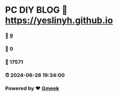 # PC DIY BLOG :link: https://yeslinyh.github.io 
### :page_facing_up: [9](https://yeslinyh.github.io/tag.html) 
### :speech_balloon: 0 
### :hibiscus: 17571 
### :alarm_clock: 2024-06-28 19:34:00 
### Powered by :heart: [Gmeek](https://github.com/Meekdai/Gmeek)
